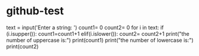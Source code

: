 # github-test
text = input('Enter a string: ')
count1= 0
count2= 0
for i in text:
    if (i.isupper()):
       count1=count1+1
    elif(i.islower()):
       count2= count2+1
print("the number of uppercase is:")
print(count1)
print("the number of lowercase is:")        
print(count2)
